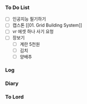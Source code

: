 ### To Do List
- [ ] 인공지능 필기하기
- [ ] 캡스톤 [[01. Grid Building System]] 
- [ ] vr 에셋 하나 사기 요청
- [ ] 장보기
	- [ ] 계란 5천원
	- [ ] 김치
	- [ ] 양배추
### Log

### Diary

### To Lord
